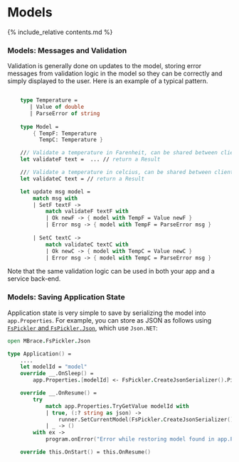 Models
=======

{% include_relative contents.md %}

### Models: Messages and Validation

Validation is generally done on updates to the model, storing error messages from validation logic in the model
so they can be correctly and simply displayed to the user.  Here is an example of a typical pattern.

```fsharp

    type Temperature = 
       | Value of double
       | ParseError of string  
       
    type Model = 
        { TempF: Temperature
          TempC: Temperature }

    /// Validate a temperature in Farenheit, can be shared between client/server
    let validateF text =  ... // return a Result

    /// Validate a temperature in celcius, can be shared between client/server
    let validateC text = // return a Result 

    let update msg model =
        match msg with
        | SetF textF -> 
            match validateF textF with
            | Ok newF -> { model with TempF = Value newF }
            | Error msg -> { model with TempF = ParseError msg }
            
        | SetC textC -> 
            match validateC textC with
            | Ok newC -> { model with TempC = Value newC }
            | Error msg -> { model with TempC = ParseError msg }
```

Note that the same validation logic can be used in both your app and a service back-end.

### Models: Saving Application State

Application state is very simple to save by serializing the model into `app.Properties`. For example, you can store as JSON as follows using [`FsPickler` and `FsPickler.Json`](https://github.com/mbraceproject/FsPickler), which use `Json.NET`:
```fsharp
open MBrace.FsPickler.Json

type Application() = 
    ....
    let modelId = "model"
    override __.OnSleep() = 
        app.Properties.[modelId] <- FsPickler.CreateJsonSerializer().PickleToString(runner.Model)

    override __.OnResume() = 
        try 
            match app.Properties.TryGetValue modelId with
            | true, (:? string as json) -> 
                runner.SetCurrentModel(FsPickler.CreateJsonSerializer().UnPickleOfString(json), Cmd.none)
            | _ -> ()
        with ex -> 
            program.onError("Error while restoring model found in app.Properties", ex)

    override this.OnStart() = this.OnResume()
```

